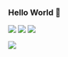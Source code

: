 ### Hello World 👋

<a href="https://velog.io/@jewoo" target="_blank"><img src="https://img.shields.io/badge/Blog-20C997?style=flat-square&logo=velog&logoColor=white"/></a>
<a href="https://www.linkedin.com/in/jewoo-ham/" target="_blank"><img src="https://img.shields.io/badge/JewooHam-0A66C2?style=flat-square&logo=LinkedIn&logoColor=white"/></a>
<a href="mailto:jeus0630@gmail.com" target="_blank"><img src="https://img.shields.io/badge/jeus0630@gmail.com-EA4335?style=flat-square&logo=Gmail&logoColor=white"/></a>

<img src="https://img.shields.io/badge/TypeScript-3178C6?style=flat-square&logo=TypeScript&logoColor=white"/>
